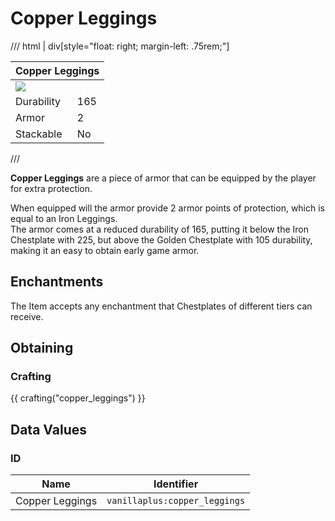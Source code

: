 # Copper Leggings

/// html | div[style="float: right; margin-left: .75rem;"]
<table>
  <thead>
    <tr>
      <th style="text-align: center;" colspan="2">Copper Leggings</th>
    </tr>
  </thead>
  <tbody>
    <tr>
      <td colspan="2"><img src="../../../assets/img/items/copper_leggings.png" style="max-width: 250px;">
    </tr>
    <tr>
      <td>Durability</td>
      <td>165</td>
    </tr>
    <tr>
      <td>Armor</td>
      <td>2</td>
    </tr>
    <tr>
      <td>Stackable</td>
      <td>No</td>
    </tr>
  </tbody>
</table>
///

**Copper Leggings** are a piece of armor that can be equipped by the player for extra protection.

When equipped will the armor provide 2 armor points of protection, which is equal to an Iron Leggings.  
The armor comes at a reduced durability of 165, putting it below the Iron Chestplate with 225, but above the Golden Chestplate with 105 durability, making it an easy to obtain early game armor.

## Enchantments

The Item accepts any enchantment that Chestplates of different tiers can receive.

## Obtaining

### Crafting

{{ crafting("copper_leggings") }}

## Data Values

### ID

| Name            | Identifier                    |
|-----------------|-------------------------------|
| Copper Leggings | `vanillaplus:copper_leggings` |